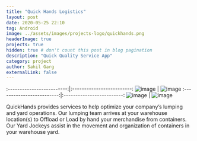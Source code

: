 ```yaml
---
title: "Quick Hands Logistics"
layout: post
date: 2020-05-25 22:10
tag: Android
image: ../assets/images/projects-logo/quickhands.png
headerImage: true
projects: true
hidden: true # don't count this post in blog pagination
description: "Quick Quality Service App"
category: project
author: Sahil Garg
externalLink: false
---
```


:-------------------------:|:-------------------------:
![image](../assets/images/quickhands/1.png)  |  ![image](../assets/images/quickhands/2.png)
:-------------------------:|:-------------------------:
![image](../assets/images/quickhands/3.png)  |  ![image](../assets/images/quickhands/4.png)

QuickHands provides services to help optimize your company’s lumping and yard operations. Our lumping team arrives at your warehouse location(s) to Offload or Load by hand your merchandise from containers. Our Yard Jockeys assist in the movement and organization of containers in your warehouse yard.
